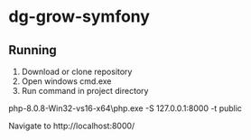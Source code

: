 # dg-grow-symfony



## Running

1. Download or clone repository
2. Open windows cmd.exe
3. Run command in project directory

php-8.0.8-Win32-vs16-x64\php.exe -S 127.0.0.1:8000 -t public

Navigate to http://localhost:8000/
